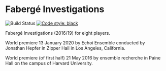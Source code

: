 Fabergé Investigations
======================

![Build Status](
    https://github.com/trevorbaca/faberge/actions/workflows/test.yml/badge.svg)
[![Code style: black](
    https://img.shields.io/badge/code%20style-black-000000.svg)](
    https://github.com/ambv/black)

Fabergé Investigations (2016/19) for eight players.

World premiere 13 January 2020 by Echoi Ensemble conducted by Jonathan Hepfer in Zipper
Hall in Los Angeles, California.

World premiere (of first half) 21 May 2016 by ensemble recherche in Paine Hall on the
campus of Harvard University.
